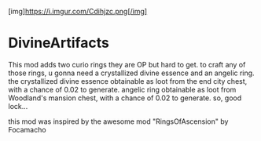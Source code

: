 [img]https://i.imgur.com/Cdihjzc.png[/img]


# DivineArtifacts
This mod adds two curio rings they are OP but hard to get.
to craft any of those rings, u gonna need a crystallized divine essence and an angelic ring.
the crystallized divine essence obtainable as loot from the end city chest, with a chance of 0.02 to generate.
angelic ring obtainable as loot from Woodland's mansion chest, with a chance of 0.02 to generate.
so, good lock...

this mod was inspired by the awesome mod "RingsOfAscension" by Focamacho 

